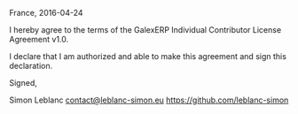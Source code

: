 France, 2016-04-24

I hereby agree to the terms of the GalexERP Individual Contributor License
Agreement v1.0.

I declare that I am authorized and able to make this agreement and sign this
declaration.

Signed,

Simon Leblanc contact@leblanc-simon.eu https://github.com/leblanc-simon
